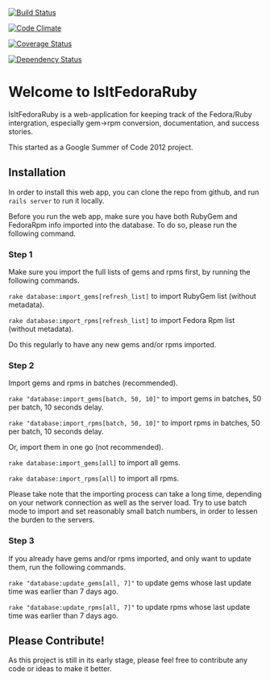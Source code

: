 [![Build Status](https://travis-ci.org/axilleas/isitfedoraruby.png)](https://travis-ci.org/ManageIQ/polisher)

[![Code Climate](https://codeclimate.com/github/axilleas/isitfedoraruby.png)](https://codeclimate.com/github/ManageIQ/polisher)

[![Coverage Status](https://coveralls.io/repos/axilleas/isitfedoraruby/badge.png?branch=master)](https://coveralls.io/r/ManageIQ/polisher)

[![Dependency Status](https://gemnasium.com/axilleas/isitfedoraruby.png)](https://gemnasium.com/ManageIQ/polisher)


# Welcome to IsItFedoraRuby #

IsItFedoraRuby is a web-application for keeping track of the Fedora/Ruby intergration, especially gem->rpm conversion, documentation, and success stories.

This started as a Google Summer of Code 2012 project.

## Installation ##

In order to install this web app, you can clone the repo from github, and run `rails server` to run it locally.

Before you run the web app, make sure you have both RubyGem and FedoraRpm info imported into the database. To do so, please run the following command.

### Step 1 ###

Make sure you import the full lists of gems and rpms first, by running the following commands.

`rake database:import_gems[refresh_list]` to import RubyGem list (without metadata).

`rake database:import_rpms[refresh_list]` to import Fedora Rpm list (without metadata).

Do this regularly to have any new gems and/or rpms imported.

### Step 2 ###

Import gems and rpms in batches (recommended).

`rake "database:import_gems[batch, 50, 10]"` to import gems in batches, 50 per batch, 10 seconds delay.

`rake "database:import_rpms[batch, 50, 10]"` to import rpms in batches, 50 per batch, 10 seconds delay.

Or, import them in one go (not recommended).

`rake database:import_gems[all]` to import all gems.

`rake database:import_rpms[all]` to import all rpms.

Please take note that the importing process can take a long time, depending on your network connection as well as the server load. Try to use batch mode to import and set reasonably small batch numbers, in order to lessen the burden to the servers.

### Step 3 ###

If you already have gems and/or rpms imported, and only want to update them, run the following commands.

`rake "database:update_gems[all, 7]"` to update gems whose last update time was earlier than 7 days ago.

`rake "database:update_rpms[all, 7]"` to update rpms whose last update time was earlier than 7 days ago.

## Please Contribute! ##

As this project is still in its early stage, please feel free to contribute any code or ideas to make it better.
